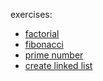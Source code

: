 
exercises:
- [factorial](Factorial.md)
- [fibonacci](Fibonacci.md)
- [prime number](IsPrime.md)
- [create linked list](MyList.md)